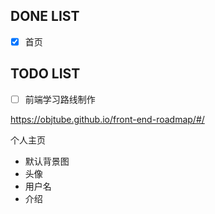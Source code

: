 ## DONE LIST

- [x] 首页

## TODO LIST


- [ ] 前端学习路线制作

https://objtube.github.io/front-end-roadmap/#/


个人主页
- 默认背景图
- 头像
- 用户名
- 介绍
